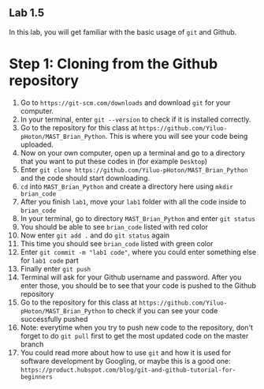 Lab 1.5
---------
In this lab, you will get familiar with the basic usage of `git` and Github.

# Step 1: Cloning from the Github repository

1. Go to `https://git-scm.com/downloads` and download `git` for your computer.
2. In your terminal, enter `git --version` to check if it is installed correctly.
1. Go to the repository for this class at `https://github.com/Yiluo-pHoton/MAST_Brian_Python`. This is where you will see your code being uploaded.
2. Now on your own computer, open up a terminal and go to a directory that you want to put these codes in (for example `Desktop`)
3. Enter `git clone https://github.com/Yiluo-pHoton/MAST_Brian_Python` and the code should start downloading.
4. `cd` into `MAST_Brian_Python` and create a directory here using `mkdir brian_code`
5. After you finish `lab1`, move your `lab1` folder with all the code inside to `brian_code`
6. In your terminal, go to directory `MAST_Brian_Python` and enter `git status`
7. You should be able to see `brian_code` listed with red color
8. Now enter `git add .` and do `git status` again
9. This time you should see `brian_code` listed with green color
10. Enter `git commit -m "lab1 code"`, where you could enter something else for `lab1 code` part
11. Finally enter `git push`
12. Terminal will ask for your Github username and password. After you enter those, you should be to see that your code is pushed to the Github repository
13. Go to the repository for this class at `https://github.com/Yiluo-pHoton/MAST_Brian_Python` to check if you can see your code successfully pushed
14. Note: everytime when you try to push new code to the repository, don't forget to do `git pull` first to get the most updated code on the master branch
15. You could read more about how to use `git` and how it is used for software development by Googling, or maybe this is a good one: `https://product.hubspot.com/blog/git-and-github-tutorial-for-beginners` 